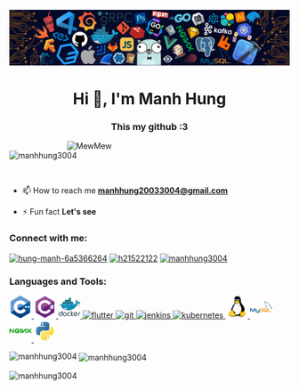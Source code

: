 <a target="_blank" rel="noopener noreferrer" href="https://github.com/phearunum/phearunum/blob/main/header.png"><img src="https://github.com/phearunum/phearunum/raw/main/header.png" alt="" style="max-width: 100%;"></a>
<h1 align="center">Hi 👋, I'm Manh Hung</h1>
<h3 align="center">This my github :3</h3>

<img align= "right" alt="MewMew" Width="400" src="https://orionfoysal.github.io/assets/images/git.gif">

<p align="left"> <img src="https://komarev.com/ghpvc/?username=manhhung3004&label=Profile%20views&color=0e75b6&style=flat" alt="manhhung3004" /> </p>

<p align="left"> <a href="https://twitter.com/" target="blank"><img src="https://img.shields.io/twitter/follow/?logo=twitter&style=for-the-badge" alt="" /></a> </p>

- 📫 How to reach me **manhhung20033004@gmail.com**

- ⚡ Fun fact **Let's see**

<h3 align="left">Connect with me:</h3>
<p align="left">
<a href="https://linkedin.com/in/hung-manh-6a5366264" target="blank"><img align="center" src="https://raw.githubusercontent.com/rahuldkjain/github-profile-readme-generator/master/src/images/icons/Social/linked-in-alt.svg" alt="hung-manh-6a5366264" height="30" width="40" /></a>
<a href="https://www.hackerrank.com/h21522122" target="blank"><img align="center" src="https://raw.githubusercontent.com/rahuldkjain/github-profile-readme-generator/master/src/images/icons/Social/hackerrank.svg" alt="h21522122" height="30" width="40" /></a>
<a href="https://discord.gg/manhhung3004" target="blank"><img align="center" src="https://raw.githubusercontent.com/rahuldkjain/github-profile-readme-generator/master/src/images/icons/Social/discord.svg" alt="manhhung3004" height="30" width="40" /></a>
</p>

<h3 align="left">Languages and Tools:</h3>
<p align="left"> <a href="https://www.w3schools.com/cpp/" target="_blank" rel="noreferrer"> <img src="https://raw.githubusercontent.com/devicons/devicon/master/icons/cplusplus/cplusplus-original.svg" alt="cplusplus" width="40" height="40"/> </a> <a href="https://www.w3schools.com/cs/" target="_blank" rel="noreferrer"> <img src="https://raw.githubusercontent.com/devicons/devicon/master/icons/csharp/csharp-original.svg" alt="csharp" width="40" height="40"/> </a> <a href="https://www.docker.com/" target="_blank" rel="noreferrer"> <img src="https://raw.githubusercontent.com/devicons/devicon/master/icons/docker/docker-original-wordmark.svg" alt="docker" width="40" height="40"/> </a> <a href="https://flutter.dev" target="_blank" rel="noreferrer"> <img src="https://www.vectorlogo.zone/logos/flutterio/flutterio-icon.svg" alt="flutter" width="40" height="40"/> </a> <a href="https://git-scm.com/" target="_blank" rel="noreferrer"> <img src="https://www.vectorlogo.zone/logos/git-scm/git-scm-icon.svg" alt="git" width="40" height="40"/> </a> <a href="https://www.jenkins.io" target="_blank" rel="noreferrer"> <img src="https://www.vectorlogo.zone/logos/jenkins/jenkins-icon.svg" alt="jenkins" width="40" height="40"/> </a> <a href="https://kubernetes.io" target="_blank" rel="noreferrer"> <img src="https://www.vectorlogo.zone/logos/kubernetes/kubernetes-icon.svg" alt="kubernetes" width="40" height="40"/> </a> <a href="https://www.linux.org/" target="_blank" rel="noreferrer"> <img src="https://raw.githubusercontent.com/devicons/devicon/master/icons/linux/linux-original.svg" alt="linux" width="40" height="40"/> </a> <a href="https://www.mysql.com/" target="_blank" rel="noreferrer"> <img src="https://raw.githubusercontent.com/devicons/devicon/master/icons/mysql/mysql-original-wordmark.svg" alt="mysql" width="40" height="40"/> </a> <a href="https://www.nginx.com" target="_blank" rel="noreferrer"> <img src="https://raw.githubusercontent.com/devicons/devicon/master/icons/nginx/nginx-original.svg" alt="nginx" width="40" height="40"/> </a> <a href="https://www.python.org" target="_blank" rel="noreferrer"> <img src="https://raw.githubusercontent.com/devicons/devicon/master/icons/python/python-original.svg" alt="python" width="40" height="40"/> </a> </p>

<p><img align="left" src="https://github-readme-stats.vercel.app/api/top-langs?username=manhhung3004&show_icons=true&locale=en&layout=compact" alt="manhhung3004" /></p>

<p>&nbsp;<img align="center" src="https://github-readme-stats.vercel.app/api?username=manhhung3004&show_icons=true&locale=en" alt="manhhung3004" /></p>

<p><img align="center" src="https://github-readme-streak-stats.herokuapp.com/?user=manhhung3004&" alt="manhhung3004" /></p>
